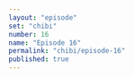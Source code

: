 ```yaml
---
layout: "episode"
set: "chibi"
number: 16
name: "Episode 16"
permalink: "chibi/episode-16"
published: true
---
```

